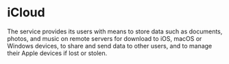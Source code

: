 # iCloud

The service provides its users with means to store data such as documents,
photos, and music on remote servers for download to iOS, macOS or Windows
devices, to share and send data to other users, and to manage their Apple
devices if lost or stolen.
